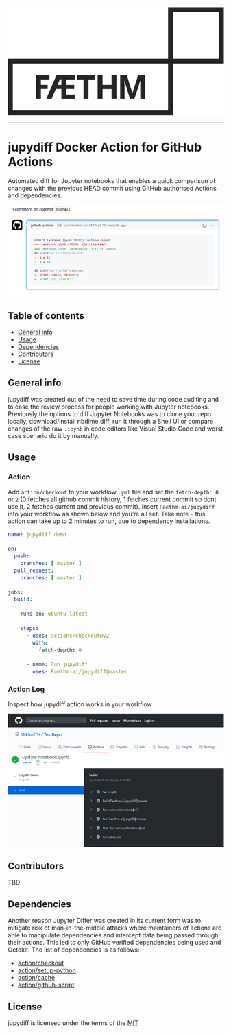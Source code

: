 <div align="center">
  <img src="logo.png">
</div>

-----------------

# jupydiff Docker Action for GitHub Actions
Automated diff for Jupyter notebooks that enables a quick comparison of changes with the previous HEAD commit using GitHub authorised Actions and dependencies.

<div align="center">
  <img src="output.PNG">
</div>

## Table of contents
* [General info](#general-info)
* [Usage](#Usage)
* [Dependencies](#dependencies)
* [Contributors](#contributors)
* [License](#license)

## General info
jupydiff was created out of the need to save time during code auditing and to ease the review process for people working with Jupyter notebooks. Previously the options to diff Jupyter Notebooks was to clone your repo locally, download/install nbdime diff, run it through a Shell UI or compare changes of the raw `.ipynb` in code editors like Visual Studio Code and worst case scenario do it by manually.

## Usage
### Action
Add `action/checkout` to your workflow `.yml` file and set the `fetch-depth: 0` or `2` (0 fetches all github commit history, 1 fetches current commit so dont use it, 2 fetches current and previous commit). Insert `Faethm-ai/jupydiff` into your workflow as shown below and you’re all set. Take note – this action can take up to 2 minutes to run, due to dependency installations.

```yaml
name: jupydiff demo

on:
  push:
    branches: [ master ]
  pull_request:
    branches: [ master ]

jobs:
  build:
    
    runs-on: ubuntu-latest

    steps:
      - uses: actions/checkout@v2
        with:
          fetch-depth: 0
        
      - name: Run jupydiff
        uses: Faethm-ai/jupydiff@master
```

### Action Log
Inspect how jupydiff action works in your workflow
<div align="center">
  <img src="actionlog.PNG">
</div>

## Contributors
TBD

## Dependencies
Another reason Jupyter Differ was created in its current form was to mitigate risk of man-in-the-middle attacks where maintainers of actions are able to manipulate dependencies and intercept data being passed through their actions. This led to only GitHub verified dependencies being used and Octokit. The list of dependencies is as follows:
* [action/checkout](https://github.com/actions/checkout)
* [action/setup-python](https://github.com/actions/setup-python)
* [action/cache](https://github.com/actions/cache)
* [action/github-script](https://github.com/actions/github-script)

## License
jupydiff is licensed under the terms of the [MIT](LICENSE)
